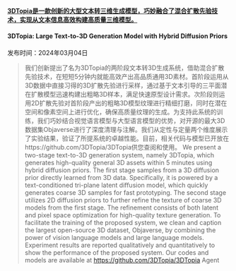#### [3DTopia是一款创新的大型文本转三维生成模型，巧妙融合了混合扩散先验技术，实现从文本信息高效构建高质量三维模型。](https://arxiv.org/abs/2403.02234)
#### 3DTopia: Large Text-to-3D Generation Model with Hybrid Diffusion Priors
发布时间：2024年03月04日
> 我们创新提出了名为3DTopia的两阶段文本转3D生成系统，借助混合扩散先验技术，在短短5分钟内就能高效产出高品质通用3D素材。首阶段运用从3D数据中直接习得的3D扩散先验进行采样，通过基于文本引导的三平面潜在扩散模型迅速构建出粗略3D样本，满足快速原型设计需求。次阶段则运用2D扩散先验对首阶段产出的粗略3D模型纹理进行精细打磨，同时在潜在空间和像素空间上进行优化，确保高质量纹理的生成。为支持此系统的训练，我们巧妙结合视觉语言模型与大型语言模型的优势，对开源的最大3D数据集Objaverse进行了深度清理与注解。我们从定性与定量两个维度展示了实验结果，验证了所提系统的卓越性能。目前，相关代码与模型已开放在https://github.com/3DTopia/3DTopia供您查阅和使用。
> We present a two-stage text-to-3D generation system, namely 3DTopia, which generates high-quality general 3D assets within 5 minutes using hybrid diffusion priors. The first stage samples from a 3D diffusion prior directly learned from 3D data. Specifically, it is powered by a text-conditioned tri-plane latent diffusion model, which quickly generates coarse 3D samples for fast prototyping. The second stage utilizes 2D diffusion priors to further refine the texture of coarse 3D models from the first stage. The refinement consists of both latent and pixel space optimization for high-quality texture generation. To facilitate the training of the proposed system, we clean and caption the largest open-source 3D dataset, Objaverse, by combining the power of vision language models and large language models. Experiment results are reported qualitatively and quantitatively to show the performance of the proposed system. Our codes and models are available at https://github.com/3DTopia/3DTopia
Agent